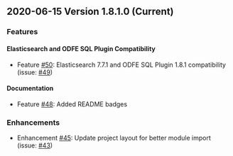 ## 2020-06-15 Version 1.8.1.0 (Current)

### Features
#### Elasticsearch and ODFE SQL Plugin Compatibility
* Feature [#50](https://github.com/opendistro-for-elasticsearch/sql-cli/pull/50): Elasticsearch 7.7.1 and ODFE SQL Plugin 1.8.1 compatibility
(issue: [#49](https://github.com/opendistro-for-elasticsearch/sql-cli/issues/49))

#### Documentation
* Feature [#48](https://github.com/opendistro-for-elasticsearch/sql-cli/pull/48): Added README badges

### Enhancements
* Enhancement [#45](https://github.com/opendistro-for-elasticsearch/sql-cli/pull/45): Update project layout for better module import
(issue: [#43](https://github.com/opendistro-for-elasticsearch/sql-cli/issues/43))
